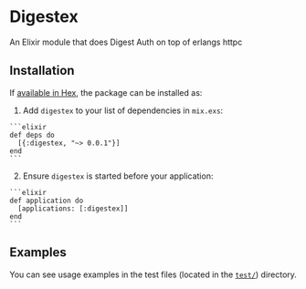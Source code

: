 # Digestex

An Elixir module that does Digest Auth on top of erlangs httpc

## Installation

If [available in Hex](https://hex.pm/docs/publish), the package can be installed as:

  1. Add `digestex` to your list of dependencies in `mix.exs`:

    ```elixir
    def deps do
      [{:digestex, "~> 0.0.1"}]
    end
    ```

  2. Ensure `digestex` is started before your application:

    ```elixir
    def application do
      [applications: [:digestex]]
    end
    ```

## Examples ## 

You can see usage examples in the test files (located in the
[`test/`](test)) directory.
